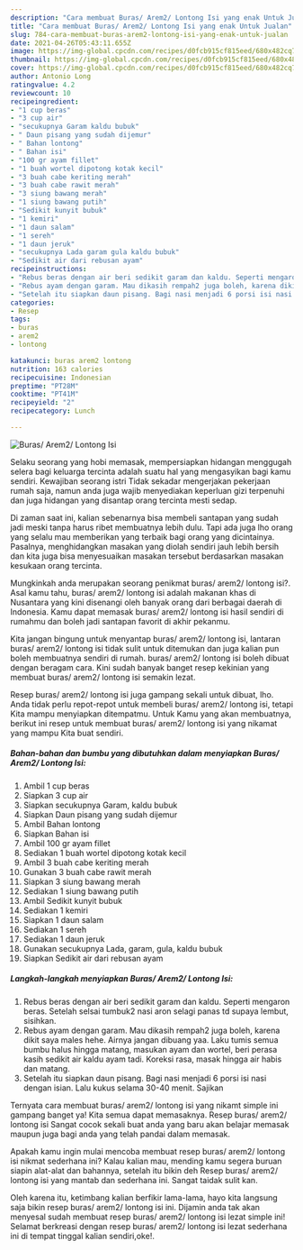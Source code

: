 ```yaml
---
description: "Cara membuat Buras/ Arem2/ Lontong Isi yang enak Untuk Jualan"
title: "Cara membuat Buras/ Arem2/ Lontong Isi yang enak Untuk Jualan"
slug: 784-cara-membuat-buras-arem2-lontong-isi-yang-enak-untuk-jualan
date: 2021-04-26T05:43:11.655Z
image: https://img-global.cpcdn.com/recipes/d0fcb915cf815eed/680x482cq70/buras-arem2-lontong-isi-foto-resep-utama.jpg
thumbnail: https://img-global.cpcdn.com/recipes/d0fcb915cf815eed/680x482cq70/buras-arem2-lontong-isi-foto-resep-utama.jpg
cover: https://img-global.cpcdn.com/recipes/d0fcb915cf815eed/680x482cq70/buras-arem2-lontong-isi-foto-resep-utama.jpg
author: Antonio Long
ratingvalue: 4.2
reviewcount: 10
recipeingredient:
- "1 cup beras"
- "3 cup air"
- "secukupnya Garam kaldu bubuk"
- " Daun pisang yang sudah dijemur"
- " Bahan lontong"
- " Bahan isi"
- "100 gr ayam fillet"
- "1 buah wortel dipotong kotak kecil"
- "3 buah cabe keriting merah"
- "3 buah cabe rawit merah"
- "3 siung bawang merah"
- "1 siung bawang putih"
- "Sedikit kunyit bubuk"
- "1 kemiri"
- "1 daun salam"
- "1 sereh"
- "1 daun jeruk"
- "secukupnya Lada garam gula kaldu bubuk"
- "Sedikit air dari rebusan ayam"
recipeinstructions:
- "Rebus beras dengan air beri sedikit garam dan kaldu. Seperti mengaron beras. Setelah selsai tumbuk2 nasi aron selagi panas td supaya lembut, sisihkan."
- "Rebus ayam dengan garam. Mau dikasih rempah2 juga boleh, karena dikit saya males hehe. Airnya jangan dibuang yaa. Laku tumis semua bumbu halus hingga matang, masukan ayam dan wortel, beri perasa kasih sedikit air kaldu ayam tadi. Koreksi rasa, masak hingga air habis dan matang."
- "Setelah itu siapkan daun pisang. Bagi nasi menjadi 6 porsi isi nasi dengan isian. Lalu kukus selama 30-40 menit. Sajikan"
categories:
- Resep
tags:
- buras
- arem2
- lontong

katakunci: buras arem2 lontong 
nutrition: 163 calories
recipecuisine: Indonesian
preptime: "PT28M"
cooktime: "PT41M"
recipeyield: "2"
recipecategory: Lunch

---
```



![Buras/ Arem2/ Lontong Isi](https://img-global.cpcdn.com/recipes/d0fcb915cf815eed/680x482cq70/buras-arem2-lontong-isi-foto-resep-utama.jpg)

Selaku seorang yang hobi memasak, mempersiapkan hidangan menggugah selera bagi keluarga tercinta adalah suatu hal yang mengasyikan bagi kamu sendiri. Kewajiban seorang istri Tidak sekadar mengerjakan pekerjaan rumah saja, namun anda juga wajib menyediakan keperluan gizi terpenuhi dan juga hidangan yang disantap orang tercinta mesti sedap.

Di zaman  saat ini, kalian sebenarnya bisa membeli santapan yang sudah jadi meski tanpa harus ribet membuatnya lebih dulu. Tapi ada juga lho orang yang selalu mau memberikan yang terbaik bagi orang yang dicintainya. Pasalnya, menghidangkan masakan yang diolah sendiri jauh lebih bersih dan kita juga bisa menyesuaikan masakan tersebut berdasarkan masakan kesukaan orang tercinta. 



Mungkinkah anda merupakan seorang penikmat buras/ arem2/ lontong isi?. Asal kamu tahu, buras/ arem2/ lontong isi adalah makanan khas di Nusantara yang kini disenangi oleh banyak orang dari berbagai daerah di Indonesia. Kamu dapat memasak buras/ arem2/ lontong isi hasil sendiri di rumahmu dan boleh jadi santapan favorit di akhir pekanmu.

Kita jangan bingung untuk menyantap buras/ arem2/ lontong isi, lantaran buras/ arem2/ lontong isi tidak sulit untuk ditemukan dan juga kalian pun boleh membuatnya sendiri di rumah. buras/ arem2/ lontong isi boleh dibuat dengan beragam cara. Kini sudah banyak banget resep kekinian yang membuat buras/ arem2/ lontong isi semakin lezat.

Resep buras/ arem2/ lontong isi juga gampang sekali untuk dibuat, lho. Anda tidak perlu repot-repot untuk membeli buras/ arem2/ lontong isi, tetapi Kita mampu menyiapkan ditempatmu. Untuk Kamu yang akan membuatnya, berikut ini resep untuk membuat buras/ arem2/ lontong isi yang nikamat yang mampu Kita buat sendiri.

<!--inarticleads1-->

##### Bahan-bahan dan bumbu yang dibutuhkan dalam menyiapkan Buras/ Arem2/ Lontong Isi:

1. Ambil 1 cup beras
1. Siapkan 3 cup air
1. Siapkan secukupnya Garam, kaldu bubuk
1. Siapkan  Daun pisang yang sudah dijemur
1. Ambil  Bahan lontong
1. Siapkan  Bahan isi
1. Ambil 100 gr ayam fillet
1. Sediakan 1 buah wortel dipotong kotak kecil
1. Ambil 3 buah cabe keriting merah
1. Gunakan 3 buah cabe rawit merah
1. Siapkan 3 siung bawang merah
1. Sediakan 1 siung bawang putih
1. Ambil Sedikit kunyit bubuk
1. Sediakan 1 kemiri
1. Siapkan 1 daun salam
1. Sediakan 1 sereh
1. Sediakan 1 daun jeruk
1. Gunakan secukupnya Lada, garam, gula, kaldu bubuk
1. Siapkan Sedikit air dari rebusan ayam




<!--inarticleads2-->

##### Langkah-langkah menyiapkan Buras/ Arem2/ Lontong Isi:

1. Rebus beras dengan air beri sedikit garam dan kaldu. Seperti mengaron beras. Setelah selsai tumbuk2 nasi aron selagi panas td supaya lembut, sisihkan.
1. Rebus ayam dengan garam. Mau dikasih rempah2 juga boleh, karena dikit saya males hehe. Airnya jangan dibuang yaa. Laku tumis semua bumbu halus hingga matang, masukan ayam dan wortel, beri perasa kasih sedikit air kaldu ayam tadi. Koreksi rasa, masak hingga air habis dan matang.
1. Setelah itu siapkan daun pisang. Bagi nasi menjadi 6 porsi isi nasi dengan isian. Lalu kukus selama 30-40 menit. Sajikan




Ternyata cara membuat buras/ arem2/ lontong isi yang nikamt simple ini gampang banget ya! Kita semua dapat memasaknya. Resep buras/ arem2/ lontong isi Sangat cocok sekali buat anda yang baru akan belajar memasak maupun juga bagi anda yang telah pandai dalam memasak.

Apakah kamu ingin mulai mencoba membuat resep buras/ arem2/ lontong isi nikmat sederhana ini? Kalau kalian mau, mending kamu segera buruan siapin alat-alat dan bahannya, setelah itu bikin deh Resep buras/ arem2/ lontong isi yang mantab dan sederhana ini. Sangat taidak sulit kan. 

Oleh karena itu, ketimbang kalian berfikir lama-lama, hayo kita langsung saja bikin resep buras/ arem2/ lontong isi ini. Dijamin anda tak akan menyesal sudah membuat resep buras/ arem2/ lontong isi lezat simple ini! Selamat berkreasi dengan resep buras/ arem2/ lontong isi lezat sederhana ini di tempat tinggal kalian sendiri,oke!.

